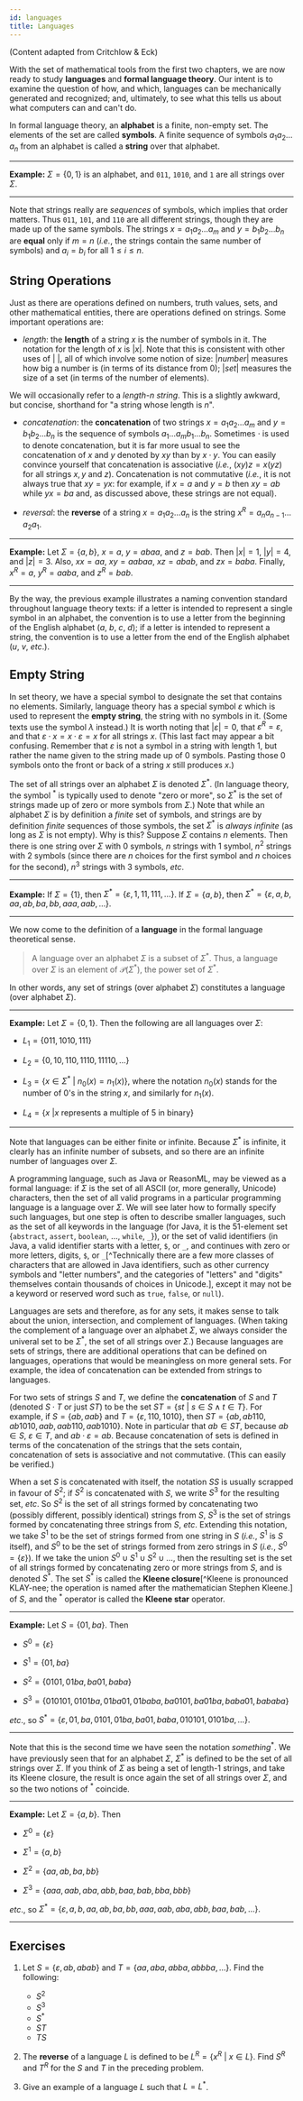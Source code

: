 ```yaml
---
id: languages
title: Languages
---
```


(Content adapted from Critchlow &amp; Eck)

With the set of mathematical tools from the first two chapters, we
are now ready to study **languages** and **formal language theory**.
Our intent is to examine the question of how, and which, languages
can be mechanically generated and recognized; and, ultimately, to see
what this tells us about what computers can and can't do.

In formal language theory, an **alphabet** is a finite, non-empty 
set. The elements of the set are called **symbols**. A finite 
sequence of symbols $a_1a_2\ldots a_n$
from an alphabet is called a **string** over that alphabet. 

---
**Example:** $\Sigma = \{0,1\}$ is an alphabet, and `011`, 
`1010`, and `1` are all strings over $\Sigma$.

---

Note that strings really are _sequences_ of symbols, which 
implies that 
order matters. Thus `011`, `101`, and `110` are all 
different strings, though they are made up of the same symbols.
The strings $x=a_1a_2\ldots a_m$ and $y=b_1b_2\ldots b_n$ are **equal** only
if $m=n$ (_i.e._, the strings contain the same number of symbols) and 
$a_i=b_i$ for all
$1 \leq i \leq n$.

## String Operations

Just as there are operations defined on numbers, truth values, sets,
and other mathematical entities, there are operations defined on
strings. Some important operations are:

   * _length_: the **length** of a string $x$ is the number of symbols
in it. The notation for the length of $x$ is $|x|$. Note that
this is consistent with other uses of $|\ |$, all of which 
involve some notion of size: $|number|$ measures how big a number
is (in terms of its distance from 0); $|set|$ measures the size
of a set (in terms of the number of elements).

   We will occasionally refer to a _length-n string_. This is a
slightly awkward, but concise, shorthand for "a string whose length
is $n$".

   * _concatenation_: the **concatenation** of two strings $x=a_1
a_2\ldots a_m$ and $y=b_1b_2\ldots b_n$ is the sequence of symbols
$a_1\ldots a_mb_1\ldots b_n$. Sometimes $\cdot$ is used to denote
concatenation, but it is far more usual to see the concatenation of 
$x$ and $y$ denoted by $xy$ than by $x\cdot y$. You can easily
convince yourself that concatenation is associative (_i.e._, $(xy)z =
x(yz)$ for all strings $x,y$ and $z$). Concatenation is not
commutative (_i.e._, it is not always true that $xy = yx$:
for example, if $x=a$ and $y=b$ then $xy=ab$ while $yx=ba$ and, as
discussed above, these strings are not equal).

   * _reversal_: the **reverse** of a string $x=a_1a_2\ldots a_n$ is
the string $x^R = a_na_{n-1}\ldots a_2a_1$.

---
**Example:** Let $\Sigma = \{a,b\}$, $x=a$, $y=abaa$, and $z=bab$.
Then $|x| = 1$, $|y| = 4$, and $|z|=3$. Also, $xx = aa$, $xy =
aabaa$, $xz = abab$, and $zx = baba$. Finally, $x^R = a$,
$y^R = aaba$, and $z^R=bab$.

---

By the way, the previous example illustrates a naming convention standard
throughout language theory texts: if a letter is
intended to represent a single symbol in an alphabet, the convention
is to use a letter from the beginning of the English alphabet ($a$,
$b$, $c$, $d$); if a letter is intended to represent a string, the 
convention is to use a letter from the end of the English alphabet
($u$, $v$, _etc_.).

## Empty String

In set theory, we have a special symbol to designate the set that 
contains no elements. Similarly, language theory has a special 
symbol $\varepsilon$ which is used to represent the **empty string**, the
string with no 
symbols in it. (Some texts use the symbol $\lambda$ instead.)
It is worth noting that $|\varepsilon| = 0$, that $\varepsilon^R = \varepsilon$,
and that $\varepsilon \cdot x = x \cdot \varepsilon = x$ for all strings $x$.
(This last fact may appear a bit confusing. Remember that $\varepsilon$
is not a symbol in a string with length 1, but rather the name given
to the string made up of 0 symbols. Pasting those 0 symbols onto the
front or back of a string $x$ still produces $x$.) 

The set of all strings over an alphabet $\Sigma$ is denoted $\Sigma^*$.
(In language theory, the symbol $^*$ is typically used to denote "zero
or more", so $\Sigma^*$ is the set of strings made up of zero or 
more symbols from $\Sigma$.) Note that while an alphabet 
$\Sigma$ is by 
definition a _finite_ set of symbols, and strings are by
definition _finite_ sequences of those symbols, the set $\Sigma^*$
is _always infinite_ (as long as $\Sigma$ is not empty). Why is this? Suppose $\Sigma$ contains $n$
elements. Then there is one string over $\Sigma$ with 0 symbols,
$n$ strings with 1 symbol, $n^2$ strings with 2 symbols (since there
are $n$ choices for the first symbol and $n$ choices for the second),
$n^3$ strings with 3 symbols, _etc_.

---
**Example:** If $\Sigma = \{1\}$, then $\Sigma^* = \{\varepsilon,
1, 11, 111, \ldots\}$. If $\Sigma = \{a,b\}$, then $\Sigma^* = \{
\varepsilon, a, b, aa, ab, ba, bb, aaa, aab, \ldots\}$.

---

We now come to the definition of a **language** in the formal language
theoretical sense.

> A language over an alphabet $\Sigma$ is a subset
of $\Sigma^*$. Thus, a language over $\Sigma$ is an element of
${\mathscr P}(\Sigma^*)$, the power set of $\Sigma^*$.

In other words, any set of strings (over alphabet $\Sigma$) constitutes a
language (over alphabet $\Sigma$).

---
**Example:** Let $\Sigma = \{0,1\}$. Then the following are all
languages over $\Sigma$:

   * $L_1 = \{011, 1010, 111\}$

   * $L_2 = \{0, 10, 110, 1110, 11110, \ldots\}$

   * $L_3 = \{x \in \Sigma^* \ | \ n_0(x) = n_1(x) \}$, where the notation 
$n_0(x)$ stands for the number of 0's in the string $x$, and similarly for $n_1(x)$.

   * $L_4 = \{x \ | x\textrm{ represents a multiple of 5 in binary}\}$

---

Note that languages can be either finite or infinite.
Because $\Sigma^*$ is infinite, it clearly has an
infinite number of subsets, and so there are an infinite number of languages
over $\Sigma$.

A programming language, such as Java or ReasonML, may be viewed as a formal language:
if $\Sigma$ is the set of all ASCII (or, more generally, Unicode) characters, then
the set of all valid programs in a particular programming language is a language over
$\Sigma$. We will see later how to formally specify such languages, but one step is
often to describe smaller languages, such as the set of all keywords in the language
(for Java, it is the 51-element set $\{$`abstract`, `assert`, `boolean`, &hellip;, `while`, `_`$\}$),
or the set of valid identifiers (in Java, a valid identifier starts with a letter, `$`, or `_`, and
continues with zero or more letters, digits, `$`, or `_`[^Technically there are a few more classes
of characters that are allowed in Java identifiers, such as other currency symbols and
"letter numbers", and the categories of "letters" and "digits" themselves contain thousands of
choices in Unicode.], except it may not be a keyword or reserved word such as `true`, `false`, or `null`).

Languages are sets and therefore, as for any sets, it makes sense to talk about
the union, intersection, and complement of languages. (When taking the complement
of a language over an alphabet $\Sigma$, we always consider the univeral set
to be $\Sigma^*$, the set of all strings over $\Sigma$.)
Because languages are
sets of strings, there are additional operations that can be defined on
languages, operations that would be meaningless on more general sets. For
example, the idea of concatenation can be extended from strings to languages.

For two sets of strings $S$ and $T$, we define the **concatenation** of $S$ and
$T$ (denoted $S\cdot T$ 
or just $ST$) to
be the set $ST = \{ st \ | \ s \in S \land t \in T \}$. For example, if $S =
\{ab, aab\}$ and $T=\{\varepsilon, 110, 1010\}$, then 
$ST = \{ab, ab110, ab1010, aab, aab110, aab1010\}$. 
Note in particular that $ab \in ST$, because $ab \in S$, $\varepsilon \in T$, and
$ab \cdot \varepsilon = ab$.
Because 
concatenation of sets is defined in terms of the
concatenation of the
strings that the sets contain, concatenation of sets is associative
and not commutative. (This can easily be verified.) 

When a set $S$
is concatenated with itself, the notation $SS$ is usually scrapped
in favour of $S^2$; if $S^2$ is concatenated with $S$, we write
$S^3$ for the resulting set, _etc_. So $S^2$ is the set of all strings formed by
concatenating two (possibly different, possibly identical) strings from $S$,
$S^3$ is the set of strings formed by concatenating three strings from $S$,
_etc_. Extending this notation, we take $S^1$ to be the set of strings formed
from one string in $S$ (_i.e._, $S^1$ is $S$ itself), and $S^0$ to be the set of
strings formed from zero strings in $S$ (_i.e._, $S^0 = \{\varepsilon\}$). If we take
the union $S^0 \cup S^1 \cup S^2 \cup \ldots$, then the resulting set is the set of
all strings formed by concatenating zero or more strings from $S$, and is
denoted $S^*$. The set $S^*$ is called the **Kleene closure**[^Kleene is pronounced KLAY-nee; the operation is named after the mathematician Stephen Kleene.] of $S$, and
the $^*$ operator is called the **Kleene star** operator.

---
**Example:** Let $S = \{01, ba\}$. Then

   * $S^0 = \{\varepsilon\}$

   * $S^1 = \{01, ba\}$

   * $S^2 = \{0101, 01ba, ba01, baba\}$

   * $S^3 = \{010101, 0101ba, 01ba01, 01baba, ba0101, ba01ba, baba01, bababa\}$

_etc_., so $S^* =\{\varepsilon,01,ba,0101,01ba,ba01,baba,010101,0101ba,\ldots\}.$

---

Note that this is the second time we have seen the notation $\textit{something}^*$. We
have previously seen that for an alphabet $\Sigma$, $\Sigma^*$ is defined to be 
the set of all
strings over $\Sigma$. If you think of $\Sigma$ as being a set of length-1
strings, and take its Kleene closure, the result is once again the set of all
strings over $\Sigma$, and so the two notions of $^*$ coincide.

---
**Example:** Let $\Sigma = \{a,b\}$. Then

   * $\Sigma^0 = \{\varepsilon\}$

   * $\Sigma^1 = \{a,b\}$

   * $\Sigma^2 = \{aa, ab, ba, bb\}$

   * $\Sigma^3 = \{aaa, aab, aba, abb, baa, bab, bba, bbb\}$

_etc_., so $\Sigma^* =\{\varepsilon,a,b,aa,ab,ba,bb,aaa,aab,aba,abb,baa,bab,\ldots\}.$

---

## Exercises

1. Let $S = \{\varepsilon, ab, abab\}$ and $T = \{aa, aba, abba, abbba,
\ldots\}$. Find the following:
   * $S^2$
   * $S^3$
   * $S^*$
   * $ST$
   * $TS$

2. The **reverse** of a language $L$ is defined to be 
$L^R = \{ x^R \ | \ x \in L\}$. Find $S^R$ and $T^R$ for the $S$ and $T$ in the
preceding problem.

3. Give an example of a language $L$ such that $L=L^*$.
